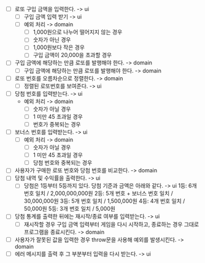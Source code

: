 - [ ] 로또 구입 금액을 입력한다. -> ui
  - [ ] 구입 금액 입력 받기 -> ui
  - [ ] 예외 처리 -> domain
    - [ ] 1,000원으로 나누어 떨어지지 않는 경우
    - [ ] 숫자가 아닌 경우
    - [ ] 1,000원보다 작은 경우
    - [ ] 구입 금액이 20,000을 초과할 경우
- [ ] 구입 금액에 해당하는 만큼 로또를 발행해야 한다. -> domain
  - [ ] 구입 금액에 해당하는 만큼 로또를 발행해야 한다. -> domain
- [ ] 로또 번호를 오름차순으로 정렬한다. -> domain
  - [ ] 정렬된 로또번호를 보여준다. -> ui
- [ ] 당첨 번호를 입력받는다. -> ui
  - 예외 처리 -> domain
    - [ ] 숫자가 아닐 경우
    - [ ] 1 미만 45 초과일 경우
    - [ ] 번호가 중복되는 경우
- [ ] 보너스 번호를 입력받는다. -> ui
  - [ ] 예외 처리 -> domain
    - [ ] 숫자가 아닐 경우
    - [ ] 1 미만 45 초과일 경우
    - [ ] 당첨 번호와 중복되는 경우
- [ ] 사용자가 구매한 로또 번호와 당첨 번호를 비교한다. -> domain
- [ ] 당첨 내역 및 수익률을 출력한다. -> ui
  - [ ] 당첨은 1등부터 5등까지 있다. 당첨 기준과 금액은 아래와 같다. -> ui
        1등: 6개 번호 일치 / 2,000,000,000원
        2등: 5개 번호 + 보너스 번호 일치 / 30,000,000원
        3등: 5개 번호 일치 / 1,500,000원
        4등: 4개 번호 일치 / 50,000원
        5등: 3개 번호 일치 / 5,000원
- [ ] 당첨 통계를 출력한 뒤에는 재시작/종료 여부를 입력받는다. -> ui
  - [ ] 재시작할 경우 구입 금액 입력부터 게임을 다시 시작하고, 종료하는 경우 그대로 프로그램을 종료시킨다. -> domain
- [ ] 사용자가 잘못된 값을 입력한 경우 throw문을 사용해 예외를 발생시킨다. -> domain
- [ ] 에러 메시지를 출력 후 그 부분부터 입력을 다시 받는다. -> ui
